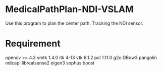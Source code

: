 # MedicalPathPlan-NDI-VSLAM
Use this program to plan the center path.
Tracking the NDI sensor.

# Requirement
opencv >= 4.3
vmtk 1.4.0
itk 4-13
vtk 8.1.2
pcl 1.11.0
g2o
DBow3
pangolin
ndicapi
librealsense2
eigen3
sophus
boost
